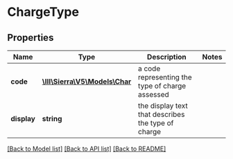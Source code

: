 # ChargeType

## Properties
Name | Type | Description | Notes
------------ | ------------- | ------------- | -------------
**code** | [**\III\Sierra\V5\Models\Char**](Char.md) | a code representing the type of charge assessed | 
**display** | **string** | the display text that describes the type of charge | 

[[Back to Model list]](../README.md#documentation-for-models) [[Back to API list]](../README.md#documentation-for-api-endpoints) [[Back to README]](../README.md)


